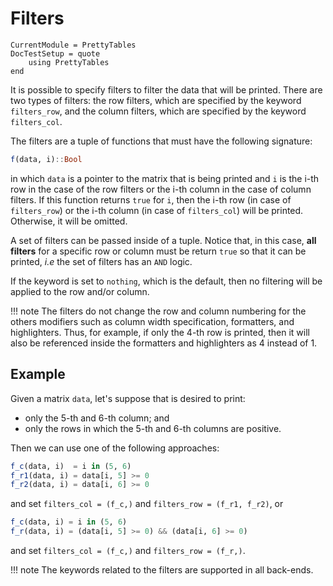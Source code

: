 Filters
=======

```@meta
CurrentModule = PrettyTables
DocTestSetup = quote
    using PrettyTables
end
```

It is possible to specify filters to filter the data that will be printed. There
are two types of filters: the row filters, which are specified by the keyword
`filters_row`, and the column filters, which are specified by the keyword
`filters_col`.

The filters are a tuple of functions that must have the following signature:

```julia
f(data, i)::Bool
```

in which `data` is a pointer to the matrix that is being printed and `i` is the
i-th row in the case of the row filters or the i-th column in the case of column
filters. If this function returns `true` for `i`, then the i-th row (in case of
`filters_row`) or the i-th column (in case of `filters_col`) will be printed.
Otherwise, it will be omitted.

A set of filters can be passed inside of a tuple. Notice that, in this case,
**all filters** for a specific row or column must be return `true` so that it
can be printed, *i.e* the set of filters has an `AND` logic.

If the keyword is set to `nothing`, which is the default, then no filtering will
be applied to the row and/or column.

!!! note
    The filters do not change the row and column numbering for the others
    modifiers such as column width specification, formatters, and highlighters.
    Thus, for example, if only the 4-th row is printed, then it will also be
    referenced inside the formatters and highlighters as 4 instead of 1.

## Example

Given a matrix `data`, let's suppose that is desired to print:

* only the 5-th and 6-th column; and
* only the rows in which the 5-th and 6-th columns are positive.

Then we can use one of the following approaches:

```julia
f_c(data, i)  = i in (5, 6)
f_r1(data, i) = data[i, 5] >= 0
f_r2(data, i) = data[i, 6] >= 0
```

and set `filters_col = (f_c,)` and `filters_row = (f_r1, f_r2)`, or


```julia
f_c(data, i) = i in (5, 6)
f_r(data, i) = (data[i, 5] >= 0) && (data[i, 6] >= 0)
```

and set `filters_col = (f_c,)` and `filters_row = (f_r,)`.

!!! note
    The keywords related to the filters are supported in all back-ends.
